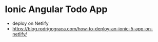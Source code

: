 # Ionic Angular Todo App

- deploy on Netlify
- https://blog.rodrigograca.com/how-to-deploy-an-ionic-5-app-on-netlify/
